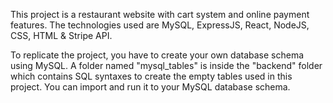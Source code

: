 This project is a restaurant website with cart system and online payment features.
The technologies used are MySQL, ExpressJS, React, NodeJS, CSS, HTML & Stripe API.

To replicate the project, you have to create your own database schema using MySQL. A folder
named "mysql_tables" is inside the "backend" folder which contains SQL syntaxes to create the empty
tables used in this project. You can import and run it to your MySQL database schema.



